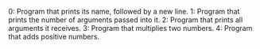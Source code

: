 0: Program that prints its name, followed by a new line.
1: Program that prints the number of arguments passed into it.
2: Program that prints all arguments it receives.
3: Program that multiplies two numbers.
4: Program that adds positive numbers.
